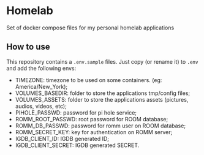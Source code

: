 # Homelab

Set of docker compose files for my personal homelab applications

## How to use

This repository contains a `.env.sample` files. Just copy (or rename it) to `.env` and add the following envs:

* TIMEZONE: timezone to be used on some containers. (eg: America/New_York);
* VOLUMES_BASEDIR: folder to store the applications tmp/config files;
* VOLUMES_ASSETS: folder to store the applications assets (pictures, audios, videos, etc);
* PIHOLE_PASSWD: password for pi hole service;
* ROMM_ROOT_PASSWD: root password for ROOM database;
* ROMM_DB_PASSWD: password for romm user on ROOM database;
* ROMM_SECRET_KEY: key for authentication on ROMM server;
* IGDB_CLIENT_ID: IGDB generated ID;
* IGDB_CLIENT_SECRET: IGDB generated SECRET.